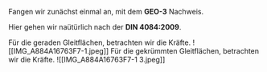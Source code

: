 Fangen wir zunächst einmal an, mit dem **GEO-3** Nachweis.

Hier gehen wir naütürlich nach der **DIN 4084:2009**.

Für die geraden Gleitflächen, betrachten wir die Kräfte.
![[IMG_A884A16763F7-1.jpeg]]
Für die gekrümmten Gleitflächen, betrachten wir die Kräfte.
![[IMG_A884A16763F7-1 3.jpeg]]